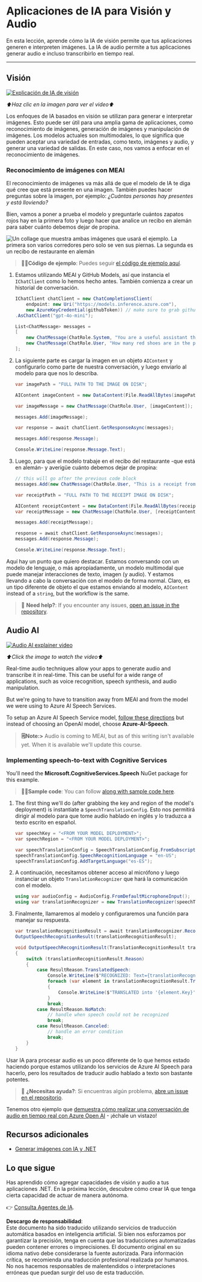 # Aplicaciones de IA para Visión y Audio

En esta lección, aprende cómo la IA de visión permite que tus aplicaciones generen e interpreten imágenes. La IA de audio permite a tus aplicaciones generar audio e incluso transcribirlo en tiempo real.

---

## Visión

[![Explicación de IA de visión](https://img.youtube.com/vi/QXbASt1KXuw/0.jpg)](https://youtu.be/QXbASt1KXuw?feature=shared)

_⬆️Haz clic en la imagen para ver el video⬆️_

Los enfoques de IA basados en visión se utilizan para generar e interpretar imágenes. Esto puede ser útil para una amplia gama de aplicaciones, como reconocimiento de imágenes, generación de imágenes y manipulación de imágenes. Los modelos actuales son multimodales, lo que significa que pueden aceptar una variedad de entradas, como texto, imágenes y audio, y generar una variedad de salidas. En este caso, nos vamos a enfocar en el reconocimiento de imágenes.

### Reconocimiento de imágenes con MEAI

El reconocimiento de imágenes va más allá de que el modelo de IA te diga qué cree que está presente en una imagen. También puedes hacer preguntas sobre la imagen, por ejemplo: _¿Cuántas personas hay presentes y está lloviendo?_

Bien, vamos a poner a prueba el modelo y preguntarle cuántos zapatos rojos hay en la primera foto y luego hacer que analice un recibo en alemán para saber cuánto debemos dejar de propina.

![Un collage que muestra ambas imágenes que usará el ejemplo. La primera son varios corredores pero solo se ven sus piernas. La segunda es un recibo de restaurante en alemán](../../../translated_images/example-visual-image.e2fc4ffa5f01b3d65bb9bd5d23eebf97513bf486b761209b28fea06b63a11f6c.es.png)

> 🧑‍💻**Código de ejemplo**: Puedes seguir [el código de ejemplo aquí](../../../03-CoreGenerativeAITechniques/src/Vision-01MEAI-GitHubModels).

1. Estamos utilizando MEAI y GitHub Models, así que instancia el `IChatClient` como lo hemos hecho antes. También comienza a crear un historial de conversación.

    ```csharp
    IChatClient chatClient = new ChatCompletionsClient(
        endpoint: new Uri("https://models.inference.azure.com"),
        new AzureKeyCredential(githubToken)) // make sure to grab githubToken from the secrets or environment
    .AsChatClient("gpt-4o-mini");

    List<ChatMessage> messages = 
    [
        new ChatMessage(ChatRole.System, "You are a useful assistant that describes images using a direct style."),
        new ChatMessage(ChatRole.User, "How many red shoes are in the photo?") // we'll start with the running photo
    ];
    ```

1. La siguiente parte es cargar la imagen en un objeto `AIContent` y configurarlo como parte de nuestra conversación, y luego enviarlo al modelo para que nos lo describa.

    ```csharp
    var imagePath = "FULL PATH TO THE IMAGE ON DISK";

    AIContent imageContent = new DataContent(File.ReadAllBytes(imagePath), "image/jpeg"); // the important part here is that we're loading it in bytes. The image could come from anywhere.

    var imageMessage = new ChatMessage(ChatRole.User, [imageContent]);

    messages.Add(imageMessage);

    var response = await chatClient.GetResponseAsync(messages);

    messages.Add(response.Message);

    Console.WriteLine(response.Message.Text);
    ```

1. Luego, para que el modelo trabaje en el recibo del restaurante -que está en alemán- y averigüe cuánto debemos dejar de propina:

    ```csharp
    // this will go after the previous code block
    messages.Add(new ChatMessage(ChatRole.User, "This is a receipt from a lunch. I had the sausage. How much of a tip should I leave?"));

    var receiptPath = "FULL PATH TO THE RECEIPT IMAGE ON DISK";

    AIContent receiptContent = new DataContent(File.ReadAllBytes(receiptPath), "image/jpeg");
    var receiptMessage = new ChatMessage(ChatRole.User, [receiptContent]);

    messages.Add(receiptMessage);

    response = await chatClient.GetResponseAsync(messages);
    messages.Add(response.Message);

    Console.WriteLine(response.Message.Text);
    ```

Aquí hay un punto que quiero destacar. Estamos conversando con un modelo de lenguaje, o más apropiadamente, un modelo multimodal que puede manejar interacciones de texto, imagen (y audio). Y estamos llevando a cabo la conversación con el modelo de forma normal. Claro, es un tipo diferente de objeto el que estamos enviando al modelo, `AIContent` instead of a `string`, but the workflow is the same.

> 🙋 **Need help?**: If you encounter any issues, [open an issue in the repository](https://github.com/microsoft/Generative-AI-for-beginners-dotnet/issues/new).

## Audio AI

[![Audio AI explainer video](https://img.youtube.com/vi/fuquPXRNqCo/0.jpg)](https://youtu.be/fuquPXRNqCo?feature=shared)

_⬆️Click the image to watch the video⬆️_

Real-time audio techniques allow your apps to generate audio and transcribe it in real-time. This can be useful for a wide range of applications, such as voice recognition, speech synthesis, and audio manipulation.

But we're going to have to transition away from MEAI and from the model we were using to Azure AI Speech Services.

To setup an Azure AI Speech Service model, [follow these directions](../02-SetupDevEnvironment/getting-started-azure-openai.md) but instead of choosing an OpenAI model, choose **Azure-AI-Speech**.

> **🗒️Note:>** Audio is coming to MEAI, but as of this writing isn't available yet. When it is available we'll update this course.

### Implementing speech-to-text with Cognitive Services

You'll need the **Microsoft.CognitiveServices.Speech** NuGet package for this example.

> 🧑‍💻**Sample code**: You can follow [along with sample code here](../../../03-CoreGenerativeAITechniques/src/Audio-01-SpeechMic).

1. The first thing we'll do (after grabbing the key and region of the model's deployment) is instantiate a `SpeechTranslationConfig`. Esto nos permitirá dirigir al modelo para que tome audio hablado en inglés y lo traduzca a texto escrito en español.

    ```csharp
    var speechKey = "<FROM YOUR MODEL DEPLOYMENT>";
    var speechRegion = "<FROM YOUR MODEL DEPLOYMENT>";

    var speechTranslationConfig = SpeechTranslationConfig.FromSubscription(speechKey, speechRegion);
    speechTranslationConfig.SpeechRecognitionLanguage = "en-US";
    speechTranslationConfig.AddTargetLanguage("es-ES");
    ```

1. A continuación, necesitamos obtener acceso al micrófono y luego instanciar un objeto `TranslationRecognizer` que hará la comunicación con el modelo.

    ```csharp
    using var audioConfig = AudioConfig.FromDefaultMicrophoneInput();
    using var translationRecognizer = new TranslationRecognizer(speechTranslationConfig, audioConfig);
    ```

1. Finalmente, llamaremos al modelo y configuraremos una función para manejar su respuesta.
   
    ```csharp
    var translationRecognitionResult = await translationRecognizer.RecognizeOnceAsync();
    OutputSpeechRecognitionResult(translationRecognitionResult);

    void OutputSpeechRecognitionResult(TranslationRecognitionResult translationRecognitionResult)
    {
        switch (translationRecognitionResult.Reason)
        {
            case ResultReason.TranslatedSpeech:
                Console.WriteLine($"RECOGNIZED: Text={translationRecognitionResult.Text}");
                foreach (var element in translationRecognitionResult.Translations)
                {
                    Console.WriteLine($"TRANSLATED into '{element.Key}': {element.Value}");
                }
                break;
            case ResultReason.NoMatch:
                // handle when speech could not be recognized
                break;
            case ResultReason.Canceled:
                // handle an error condition
                break;
        }
    }
    ```

Usar IA para procesar audio es un poco diferente de lo que hemos estado haciendo porque estamos utilizando los servicios de Azure AI Speech para hacerlo, pero los resultados de traducir audio hablado a texto son bastante potentes.

> 🙋 **¿Necesitas ayuda?**: Si encuentras algún problema, [abre un issue en el repositorio](https://github.com/microsoft/Generative-AI-for-beginners-dotnet/issues/new).

Tenemos otro ejemplo que [demuestra cómo realizar una conversación de audio en tiempo real con Azure Open AI](../../../03-CoreGenerativeAITechniques/src/Audio-02-RealTimeAudio) - ¡échale un vistazo!

## Recursos adicionales

- [Generar imágenes con IA y .NET](https://learn.microsoft.com/dotnet/ai/quickstarts/quickstart-openai-generate-images?tabs=azd&pivots=openai)

## Lo que sigue

Has aprendido cómo agregar capacidades de visión y audio a tus aplicaciones .NET. En la próxima lección, descubre cómo crear IA que tenga cierta capacidad de actuar de manera autónoma.

👉 [Consulta Agentes de IA](./04-agents.md).

**Descargo de responsabilidad**:  
Este documento ha sido traducido utilizando servicios de traducción automática basados en inteligencia artificial. Si bien nos esforzamos por garantizar la precisión, tenga en cuenta que las traducciones automatizadas pueden contener errores o imprecisiones. El documento original en su idioma nativo debe considerarse la fuente autorizada. Para información crítica, se recomienda una traducción profesional realizada por humanos. No nos hacemos responsables de malentendidos o interpretaciones erróneas que puedan surgir del uso de esta traducción.
